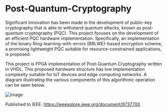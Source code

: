 # Post-Quantum-Cryptography

Significant innovation has been made in the development of public-key cryptography that is able to withstand quantum attacks, known as post-quantum cryptography (PQC). This project focuses on the development of an efficient PQC hardware implementation. Specifically, an implementation of the binary Ring-learning-with-errors (BRLWE)-based encryption scheme, a promising lightweight PQC suitable for resource-constrained applications, is proposed.

This project is FPGA implementation of Post-Quantum Cryptography written in VHDL. This proposed hardware structure has low implementation complexity suitable for IoT devices and edge computing networks. A diagram illustrating the various components of this algorithmic operation can be seen below. 

![image](https://github.com/ali-alwan99/Post-Quantum-Cryptography/assets/128723860/e8a47773-7312-4d4c-a601-5d2b585d202c)

Published to IEEE: https://ieeexplore.ieee.org/document/9737700
